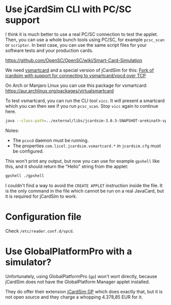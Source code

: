 # Use jCardSim CLI with PC/SC support

I think it is much better to use a real PC/SC connection to test the applet.
Then, you can use a whole bunch tools using PC/SC, for example `pcsc_scan` or `scriptor`.
In best case, you can use the same script files for your software tests and your production cards.

<https://github.com/OpenSC/OpenSC/wiki/Smart-Card-Simulation>

We need [vsmartcard](https://github.com/frankmorgner/vsmartcard) and a special version
of jCardSim for this:
[Fork of jcardsim with support for connecting to vsmartcard/vpcd over TCP](https://github.com/arekinath/jcardsim)

On Arch or Manjaro Linux you can use this package for vsmartcard:
<https://aur.archlinux.org/packages/virtualsmartcard>

To test vsmartcard, you can run the CLI tool `vicc`. It will present a smartcard which
you can then see if you run `pcsc_scan`. Stop `vicc` again to continue here.

```bash
java --class-path=../external/libs/jcardsim-3.0.5-SNAPSHOT-arekinath-vpcd.jar:../examples/gradle/helloworld/build/classes/java/main/ com.licel.jcardsim.remote.VSmartCard ./jcardsim.properties
```

Notes:

- The `pcscd` daemon must be running.
- The properties `com.licel.jcardsim.vsmartcard.*` in `jcardsim.cfg` must be configured.

This won't print any output, but now you can use for example `gpshell` like this,
and it should return the "Hello" string from the applet:

```bash
gpshell ./gpshell
```

I couldn't find a way to avoid the `CREATE APPLET` instruction inside the file.
It is the only command in the file which cannot be run on a real JavaCard,
but it is required for jCardSim to work.

# Configuration file

Check `/etc/reader.conf.d/vpcd`.

# Use GlobalPlatformPro with a simulator?

Unfortunately, using GlobalPlatformPro (`gp`) won't wort directly, because jCardSim
does not have the GlobalPlatform Manager applet installed.

They do offer their extension [jCardSim GP](https://jcardsim.org/blogs/jcardsim-gp-global-platform-module-jcardsim)
which does exactly that, but it is not open source and they charge a whopping 4.378,85 EUR for it.

